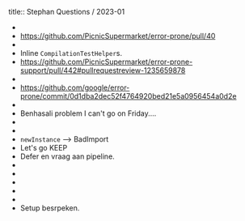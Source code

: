 title:: Stephan Questions / 2023-01

-
- https://github.com/PicnicSupermarket/error-prone/pull/40
-
- Inline `CompilationTestHelper`s.
- https://github.com/PicnicSupermarket/error-prone-support/pull/442#pullrequestreview-1235659878
-
- https://github.com/google/error-prone/commit/0d1dba2dec52f4764920bed21e5a0956454a0d2e
-
- Benhasali problem I can't go on Friday....
-
-
- `newInstance` --> BadImport
- Let's go KEEP
- Defer en vraag aan pipeline.
-
-
-
-
-
- Setup besrpeken.